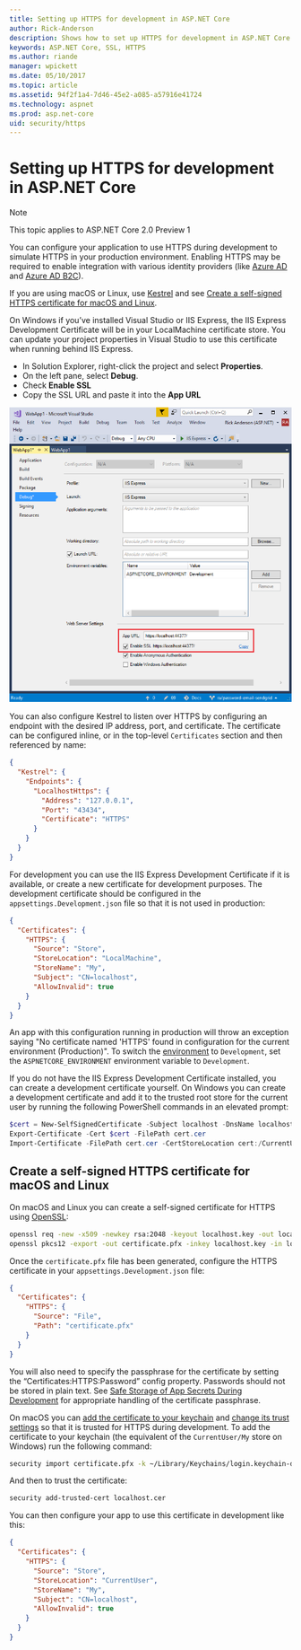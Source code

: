 ```yaml
---
title: Setting up HTTPS for development in ASP.NET Core
author: Rick-Anderson
description: Shows how to set up HTTPS for development in ASP.NET Core 2.0.
keywords: ASP.NET Core, SSL, HTTPS
ms.author: riande
manager: wpickett
ms.date: 05/10/2017
ms.topic: article
ms.assetid: 94f2f1a4-7d46-45e2-a085-a57916e41724
ms.technology: aspnet
ms.prod: asp.net-core
uid: security/https
---
```

# Setting up HTTPS for development in ASP.NET Core

> [!NOTE] 
> This topic applies to ASP.NET Core 2.0 Preview 1

You can configure your application to use HTTPS during development to simulate HTTPS in your production environment. Enabling HTTPS may be required to enable integration with various identity providers (like [Azure AD](https://azure.microsoft.com/services/active-directory) and [Azure AD B2C](https://azure.microsoft.com/services/active-directory-b2c)).

If you are using macOS or Linux, use [Kestrel](xref:fundamentals/servers/kestrel) and see [Create a self-signed HTTPS certificate for macOS and Linux](#OpenSSL).

<a name="iisxpress"></a>

On Windows if you’ve installed Visual Studio or IIS Express, the IIS Express Development Certificate will be in your LocalMachine certificate store. You can update your project properties in Visual Studio to use this certificate when running behind IIS Express.

   * In Solution Explorer, right-click the project and select **Properties**.
   * On the left pane, select **Debug**.
   * Check **Enable SSL**
   * Copy the SSL URL and paste it into the **App URL**

![Debug tab of web application properties](enforcing-ssl/_static/ssl.png)

You can also configure Kestrel to listen over HTTPS by configuring an endpoint with the desired IP address, port, and certificate. The certificate can be configured inline, or in the top-level `Certificates` section and then referenced by name:

```json
{
  "Kestrel": {
    "Endpoints": {
      "LocalhostHttps": {
        "Address": "127.0.0.1",
        "Port": "43434",
        "Certificate": "HTTPS"
      }
    }
  }
}

```

For development you can use the IIS Express Development Certificate if it is available, or create a new certificate for development purposes. The development certificate should be configured in the `appsettings.Development.json` file so that it is not used in production:

```json
{
  "Certificates": {
    "HTTPS": {
      "Source": "Store",
      "StoreLocation": "LocalMachine",
      "StoreName": "My",
      "Subject": "CN=localhost",
      "AllowInvalid": true
    }
  }
}
```

An app with this configuration running in production will throw an exception saying "No certificate named 'HTTPS' found in configuration for the current environment (Production)". To switch the [environment](xref:fundamentals/environments) to `Development`, set the `ASPNETCORE_ENVIRONMENT` environment variable to `Development`.

If you do not have the IIS Express Development Certificate installed, you can create a development certificate yourself. On Windows you can create a development certificate and add it to the trusted root store for the current user by running the following PowerShell commands in an elevated prompt:

```powershell
$cert = New-SelfSignedCertificate -Subject localhost -DnsName localhost -FriendlyName "ASP.NET Core Development" -KeyUsage DigitalSignature -TextExtension @("2.5.29.37={text}1.3.6.1.5.5.7.3.1") 
Export-Certificate -Cert $cert -FilePath cert.cer
Import-Certificate -FilePath cert.cer -CertStoreLocation cert:/CurrentUser/Root
```

<a name="OpenSSL"></a>

## Create a self-signed HTTPS certificate for macOS and Linux

On macOS and Linux you can create a self-signed certificate for HTTPS using [OpenSSL](https://www.openssl.org/):

```bash
openssl req -new -x509 -newkey rsa:2048 -keyout localhost.key -out localhost.cer -days 365 -subj /CN=localhost
openssl pkcs12 -export -out certificate.pfx -inkey localhost.key -in localhost.cer
```

Once the `certificate.pfx` file has been generated, configure the HTTPS certificate in your `appsettings.Development.json` file:

```json
{
  "Certificates": {
    "HTTPS": {
      "Source": "File",
      "Path": "certificate.pfx"
    }
  }
}
```

You will also need to specify the passphrase for the certificate by setting the “Certificates:HTTPS:Password” config property. Passwords should not be stored in plain text. See [Safe Storage of App Secrets During Development](app-secrets.md) for appropriate handling of the certificate passphrase.

On macOS you can [add the certificate to your keychain](https://support.apple.com/kb/PH20129?locale=en_US) and [change its trust settings](https://support.apple.com/kb/PH20127?locale=en_US&viewlocale=en_US) so that it is trusted for HTTPS during development. To add the certificate to your keychain (the equivalent of the `CurrentUser/My` store on Windows) run the following command:

```bash
security import certificate.pfx -k ~/Library/Keychains/login.keychain-db
```

And then to trust the certificate:

```bash
security add-trusted-cert localhost.cer
```

You can then configure your app to use this certificate in development like this:

```json
{
  "Certificates": {
    "HTTPS": {
      "Source": "Store",
      "StoreLocation": "CurrentUser",
      "StoreName": "My",
      "Subject": "CN=localhost",
      "AllowInvalid": true
    }
  }
}
```
